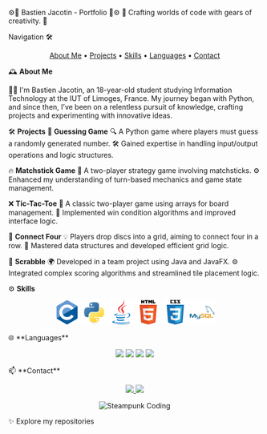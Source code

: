 ⚙️🔩 Bastien Jacotin - Portfolio 🔩⚙️
🎩 Crafting worlds of code with gears of creativity. 🎩

Navigation 🛠️
<p align="center"> <a href="#about-me">About Me</a> • <a href="#projects">Projects</a> • <a href="#skills">Skills</a> • <a href="#languages">Languages</a> • <a href="#contact">Contact</a> </p>

🕰️ **About Me**

👨‍💻 I'm Bastien Jacotin, an 18-year-old student studying Information Technology at the IUT of Limoges, France. My journey began with Python, and since then, I’ve been on a relentless pursuit of knowledge, crafting projects and experimenting with innovative ideas.

🛠️ **Projects**
🎲 **Guessing Game**
🔍 A Python game where players must guess a randomly generated number.
🛠️ Gained expertise in handling input/output operations and logic structures.

🔥 **Matchstick Game**
🎴 A two-player strategy game involving matchsticks.
⚙️ Enhanced my understanding of turn-based mechanics and game state management.

❌ **Tic-Tac-Toe**
🧩 A classic two-player game using arrays for board management.
🔎 Implemented win condition algorithms and improved interface logic.

🔵 **Connect Four**
💡 Players drop discs into a grid, aiming to connect four in a row.
📐 Mastered data structures and developed efficient grid logic.

🧩 **Scrabble**
🌍 Developed in a team project using Java and JavaFX.
⚙️ Integrated complex scoring algorithms and streamlined tile placement logic.

⚙️ **Skills**
<p align="center"> <img src="https://raw.githubusercontent.com/devicons/devicon/master/icons/c/c-original.svg" alt="C" width="50" height="50"/> <img src="https://raw.githubusercontent.com/devicons/devicon/master/icons/python/python-original.svg" alt="Python" width="50" height="50"/> <img src="https://raw.githubusercontent.com/devicons/devicon/master/icons/java/java-original.svg" alt="Java" width="50" height="50"/> <img src="https://raw.githubusercontent.com/devicons/devicon/master/icons/html5/html5-original-wordmark.svg" alt="HTML5" width="50" height="50"/> <img src="https://raw.githubusercontent.com/devicons/devicon/master/icons/css3/css3-original-wordmark.svg" alt="CSS3" width="50" height="50"/> <img src="https://raw.githubusercontent.com/devicons/devicon/master/icons/mysql/mysql-original-wordmark.svg" alt="MySQL" width="50" height="50"/> </p>
🌐 **Languages**
<p align="center"> <img src="https://img.shields.io/badge/French-Native-3A444C?style=for-the-badge"/> <img src="https://img.shields.io/badge/English-B2-3A444C?style=for-the-badge"/> <img src="https://img.shields.io/badge/Spanish-B2-3A444C?style=for-the-badge"/> <img src="https://img.shields.io/badge/Greek-A2-3A444C?style=for-the-badge"/> </p>
📫 **Contact**
<p align="center"> <a href="https://github.com/bJacotin" target="_blank"> <img src="https://img.shields.io/badge/GitHub-Bastien Jacotin-black?style=for-the-badge&logo=github&logoColor=white"/> </a> <a href="mailto:your.email@example.com" target="_blank"> <img src="https://img.shields.io/badge/Email-Contact Me!-D14836?style=for-the-badge&logo=gmail&logoColor=white"/> </a> </p> <p align="center"> <img src="https://media.giphy.com/media/26FPCXdkvDbKBbgOI/giphy.gif" alt="Steampunk Coding" width="400"/> </p>

✨ Explore my repositories

